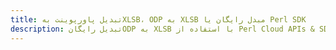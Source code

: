 ---title: تبدیل پاورپوینت بهXLSB، ODP به XLSB مبدل رایگان یا Perl SDKdescription: تبدیل رایگانODP به XLSB با استفاده از Perl Cloud APIs & SDK. همچنین اسناد Microsoft PowerPoint را در Cloud ایجاد، ویرایش و رندر کنید.---